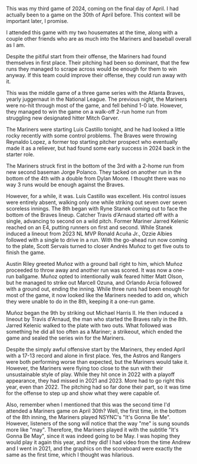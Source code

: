 This was my third game of 2024, coming on the final day of April. I
had actually been to a game on the 30th of April before. This context
will be important later, I promise.

I attended this game with my two housemates at the time, along with
a couple other friends who are as much into the Mariners and baseball
overall as I am.

Despite the pitiful start from their offense, the Mariners had found
themselves in first place. Their pitching had been so dominant, that
the few runs they managed to scrape across would be enough for them to
win anyway. If this team could improve their offense, they could run
away with it.

This was the middle game of a three game series with the Atlanta
Braves, yearly juggernaut in the National League. The previous night,
the Mariners were no-hit through most of the game, and fell behind 1-0
late. However, they managed to win the game on a walk-off 2-run home
run from struggling new designated hitter Mitch Garver.

The Mariners were starting Luis Castillo tonight, and he had looked a
little rocky recently with some control problems. The Braves were
throwing Reynaldo Lopez, a former top starting pitcher prospect who
eventually made it as a reliever, but had found some early success in
2024 back in the starter role.

The Mariners struck first in the bottom of the 3rd with a 2-home run
from new second baseman Jorge Polanco. They tacked on another run in
the bottom of the 4th with a double from Dylan Moore. I thought there
was no way 3 runs would be enough against the Braves.

However, for a while, it was. Luis Castillo was excellent. His control
issues were entirely absent, walking only one while striking out seven
over seven scoreless innings. The 8th began with Ryne Stanek coming
out to face the bottom of the Braves lineup. Catcher Travis d'Arnaud
started off with a single, advancing to second on a wild pitch. Former
Mariner Jarred Kelenic reached on an E4, putting runners on first and
second. While Stanek induced a lineout from 2023 NL MVP Ronald Acuña
Jr., Ozzie Albies followed with a single to drive in a run. With
the go-ahead run now coming to the plate, Scott Servais turned to
closer Andrés Muñoz to get five outs to finish the game. 

Austin Riley greeted Muñoz with a ground ball right to him, which
Muñoz proceeded to throw away and another run was scored. It was now a
one-run ballgame. Muñoz opted to intentionally walk feared hitter Matt
Olson, but he managed to strike out Marcell Ozuna, and Orlando Arcia
followed with a ground out, ending the inning. While three runs had
been enough for most of the game, it now looked like the Mariners
needed to add on, which they were unable to do in the 8th, keeping it
a one-run game.

Muñoz began the 9th by striking out Michael Harris II. He then induced
a lineout by Travis d'Arnaud, the man who started the Braves rally in
the 8th. Jarred Kelenic walked to the plate with two outs. What
followed was something he did all too often as a Mariner; a strikeout,
which ended the game and sealed the series win for the Mariners.

Despite the simply awful offensive start by the Mariners, they ended
April with a 17-13 record and alone in first place. Yes, the Astros
and Rangers were both performing worse than expected, but the Mariners
would take it. However, the Mariners were flying too close to the sun
with their unsustainable style of play. While they hit once in 2022
with a playoff appearance, they had missed in 2021 and 2023. More had
to go right this year, even than 2022. The pitching had so far done
their part, so it was time for the offense to step up and show what
they were capable of.

Also, remember when I mentioned that this was the second time I'd
attended a Mariners game on April 30th? Well, the first time, in the
bottom of the 8th inning, the Mariners played NSYNC's "It's Gonna Be
Me". However, listeners of the song will notice that the way "me" is
sung sounds more like "may". Therefore, the Mariners played it with
the subtitle "It's Gonna Be May", since it was indeed going to be May.
I was hoping they would play it again this year, and they did! I had
video from the time Andrew and I went in 2021, and the graphics on the
scoreboard were exactly the same as the first time, which I thought
was hilarious.
